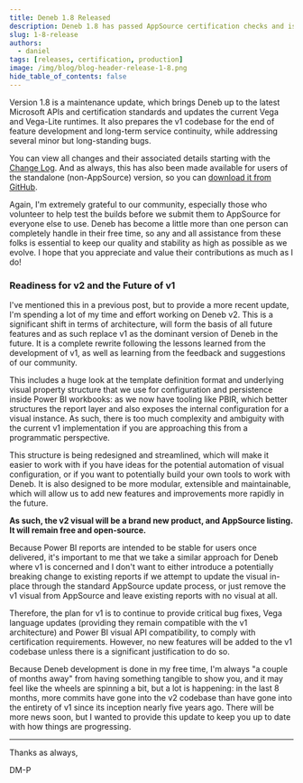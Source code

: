 ```yaml
---
title: Deneb 1.8 Released
description: Deneb 1.8 has passed AppSource certification checks and is pending deployment to your reports
slug: 1-8-release
authors:
  - daniel
tags: [releases, certification, production]
image: /img/blog/blog-header-release-1-8.png
hide_table_of_contents: false
---
```


Version 1.8 is a maintenance update, which brings Deneb up to the latest Microsoft APIs and certification standards and updates the current Vega and Vega-Lite runtimes. It also prepares the v1 codebase for the end of feature development and long-term service continuity, while addressing several minor but long-standing bugs.

<!-- truncate -->

You can view all changes and their associated details starting with the [Change Log](/docs/changelog). And as always, this has also been made available for users of the standalone (non-AppSource) version, so you can [download it from GitHub](https://github.com/deneb-viz/deneb/releases/latest).

Again, I'm extremely grateful to our community, especially those who volunteer to help test the builds before we submit them to AppSource for everyone else to use. Deneb has become a little more than one person can completely handle in their free time, so any and all assistance from these folks is essential to keep our quality and stability as high as possible as we evolve. I hope that you appreciate and value their contributions as much as I do!

### Readiness for v2 and the Future of v1

I've mentioned this in a previous post, but to provide a more recent update, I'm spending a lot of my time and effort working on Deneb v2. This is a significant shift in terms of architecture, will form the basis of all future features and as such replace v1 as the dominant version of Deneb in the future. It is a complete rewrite following the lessons learned from the development of v1, as well as learning from the feedback and suggestions of our community.

This includes a huge look at the template definition format and underlying visual property structure that we use for configuration and persistence inside Power BI workbooks: as we now have tooling like PBIR, which better structures the report layer and also exposes the internal configuration for a visual instance. As such, there is too much complexity and ambiguity with the current v1 implementation if you are approaching this from a programmatic perspective.

This structure is being redesigned and streamlined, which will make it easier to work with if you have ideas for the potential automation of visual configuration, or if you want to potentially build your own tools to work with Deneb. It is also designed to be more modular, extensible and maintainable, which will allow us to add new features and improvements more rapidly in the future.

**As such, the v2 visual will be a brand new product, and AppSource listing. It will remain free and open-source.**

Because Power BI reports are intended to be stable for users once delivered, it's important to me that we take a similar approach for Deneb where v1 is concerned and I don't want to either introduce a potentially breaking change to existing reports if we attempt to update the visual in-place through the standard AppSource update process, or just remove the v1 visual from AppSource and leave existing reports with no visual at all.

Therefore, the plan for v1 is to continue to provide critical bug fixes, Vega language updates (providing they remain compatible with the v1 architecture) and Power BI visual API compatibility, to comply with certification requirements. However, no new features will be added to the v1 codebase unless there is a significant justification to do so.

Because Deneb development is done in my free time, I'm always "a couple of months away" from having something tangible to show you, and it may feel like the wheels are spinning a bit, but a lot is happening: in the last 8 months, more commits have gone into the v2 codebase than have gone into the entirety of v1 since its inception nearly five years ago. There will be more news soon, but I wanted to provide this update to keep you up to date with how things are progressing.

---

Thanks as always,

DM-P
